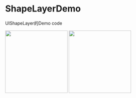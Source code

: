 # ShapeLayerDemo
UIShapeLayer的Demo code

<img src="https://user-images.githubusercontent.com/40178645/199533393-26b75af5-f76b-4712-a6a8-2e01d80dd78e.mov" width=200/>


<img src="https://user-images.githubusercontent.com/40178645/199533873-5f8f7f1a-b545-44bc-a40d-89e8e4771fba.mov" width=200/>
